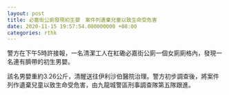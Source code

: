 ```yaml
---
layout: post
title: 必嘉街公廁發現初生嬰　案件列遺棄兒童以致生命受危害
date: 2020-11-15 19:57:54.000000000 +08:00
categories: rthk
---
```


警方在下午5時許接報，一名清潔工人在紅磡必嘉街公廁一個女廁廁格內，發現一名連有臍帶的初生男嬰。

該名男嬰重約3.26公斤，清醒送往伊利沙伯醫院治理。警方初步調查後，將案件列作遺棄兒童以致生命受危害，由九龍城警區刑事調查隊第五隊跟進。
